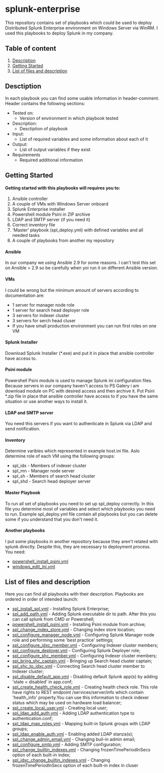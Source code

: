 # splunk-enterprise
This repository contains set of playbooks which could be used to deploy Distributed Splunk Enterprise environment on Windows Server via WinRM.
I used this playbooks to deploy Splunk in my company.

## Table of content
1. [Description](#description)
1. [Getting Started](#getting-started)
1. [List of files and description](#list-of-files-and-description)

## Desctiption
In each playbook you can find some usable information in header-comment.
Header contains the following sections:
* Tested on:
    * Version of environment in which playbook tested
* Description:
    * Desctiption of playbook
* Input: 
    * List of required variables and some information about each of it
* Output: 
    * List of output variables if they exist
* Requirements
    * Required additional information 

## Getting Started
#### Getting started with this playbooks will requires you to:
1. Ansible controller
1. A couple of VMs with Windows Server onboard
1. Splunk Enterprise installer
1. Powershell module Psini in ZIP archive
1. LDAP and SMTP server (if you need it)
1. Correct inventory file
1. 'Master' playbook (spl_deploy.yml) with defined variables and all needed tasks
1. A couple of playbooks from another my repository

#### Ansible
In our company we using Ansible 2.9 for some reasons. I can't test this set on Ansible > 2.9 so be carefully when yoi run it on different Ansible version.

#### VMs
I could be wrong but the minimum amount of servers according to documentation are:
* 1 server for manager node role
* 1 server for search head deployer role
* 3 servers for indexer cluster
* 3 servers for serch head cluser
* If you have small production environment you can run first roles on one VM

#### Splunk Installer
Download Splunk Installer (*.exe) and put it in place that ansible controller have access to.

#### Psini module
Powershell Psini module is used to manage Splunk ini configuration files.
Because servers in our company haven't access to PS Galery i am download module on PC with desired access and then archive it.
Put Psini *.zip file in place that ansible controller have access to if you have the same situation or use another ways to install it.

#### LDAP and SMTP server
You need this servers if you want to authenticate in Splunk via LDAP and send notification.

#### Inventory
Determine varibles which represented in example host.ini file.
Aslo determine role of each VM using the following groups:
* spl_idx - Members of indexer cluster
* spl_mn - Manager node server
* spl_sh - Members of search head cluster
* spl_shd - Search head deployer server

#### Master Playbook
To run all set of playbooks you need to set up spl_deploy correctly. In this file you determine most of variables and select which playbooks you need to run. Example spl_deploy.yml file contain all playbooks but you can delete some if you understand that you don't need it.

#### Another playbooks
I put some playbooks in another repository because they aren't related with splunk directly. Despite this, they are necessary to deployment process. You need:
* [powershell_install_psini.yml](https://github.com/Po-temkin/windows/blob/main/ansible/powershell/powershell_install_psini.yml)
* [windows_edit_ini.yml](https://github.com/Po-temkin/windows/blob/main/ansible/windows_edit_ini.yml)

## List of files and description
Here you can find all playbooks with their description. Playbooks are ordered in order of intended launch:
* [spl_install_spl.yml](https://github.com/Po-temkin/splunk-enterprise/blob/main/ansible/spl_install_spl.yml) - Installing Splunk Enterprise;
* [spl_add_path.yml](https://github.com/Po-temkin/splunk-enterprise/blob/main/ansible/spl_add_path.yml) - Adding Splunk executable dir to path. After this you can call splunk from CMD or Powershell;
* [powershell_install_psini.yml](https://github.com/Po-temkin/windows/blob/main/ansible/powershell/powershell_install_psini.yml) - Installing Psini module from archive;
* [spl_change_index_store.yml](https://github.com/Po-temkin/splunk-enterprise/blob/main/ansible/spl_change_index_store.yml) - Changing index store location;
* [spl_configure_manager_node.yml](https://github.com/Po-temkin/splunk-enterprise/blob/main/ansible/spl_configure_manager_node.yml) - Configuring Splunk Manager node role and performing some 'best practice' settings;
* [spl_configure_idxc_member.yml](https://github.com/Po-temkin/splunk-enterprise/blob/main/ansible/spl_configure_idxc_member.yml) - Configuring Indexer cluster members;
* [spl_configure_deployer.yml](https://github.com/Po-temkin/splunk-enterprise/blob/main/ansible/spl_configure_deployer.yml) - Configuring Splunk Deployer role;
* [spl_configure_shc_member.yml](https://github.com/Po-temkin/splunk-enterprise/blob/main/ansible/spl_configure_shc_member.yml) - Configuring Indexer cluster members;
* [spl_bring_shc_captain.yml](https://github.com/Po-temkin/splunk-enterprise/blob/main/ansible/spl_bring_shc_captain.yml) - Bringing up Search head cluster captain;
* [spl_shc_to_idxc.yml](https://github.com/Po-temkin/splunk-enterprise/blob/main/ansible/spl_shc_to_idxc.yml) - Connecting Search head cluster member to Indexer cluster;
* [spl_disable_default_app.yml](https://github.com/Po-temkin/splunk-enterprise/blob/main/ansible/spl_disable_default_app.yml) - Disabling default Splunk app(s) by adding 'state = disabled' in app.conf;
* [spl_create_health_check_role.yml](https://github.com/Po-temkin/splunk-enterprise/blob/main/ansible/spl_create_health_check_role.yml) - Creating health check role. This role have rights to REST endpoint /services/server/info which contain 'health_info' property.You can use this information to check indexer status which may be used on hardware load balancer;
* [spl_create_local_user.yml](https://github.com/Po-temkin/splunk-enterprise/blob/main/ansible/spl_create_local_user.yml) - Creating local user;
* [spl_ldap_add_auth.yml](https://github.com/Po-temkin/splunk-enterprise/blob/main/ansible/spl_ldap_add_auth.yml) - Adding LDAP authentication type to authentication.conf;
* [spl_ldap_map_roles.yml](https://github.com/Po-temkin/splunk-enterprise/blob/main/ansible/spl_ldap_map_roles.yml) - Mapping built-in Splunk groups with LDAP groups;
* [spl_ldap_enable_auth.yml](https://github.com/Po-temkin/splunk-enterprise/blob/main/ansible/spl_ldap_enable_auth.yml) - Enabling added LDAP stanza(s);
* [spl_change_admin_email.yml](https://github.com/Po-temkin/splunk-enterprise/blob/main/ansible/spl_change_admin_email.yml) - Changing buil-in admin email;
* [spl_configure_smtp.yml](https://github.com/Po-temkin/splunk-enterprise/blob/main/ansible/spl_configure_smtp.yml) - Adding SMTP configuration;
* [spl_change_builtin_indexes.yml](https://github.com/Po-temkin/splunk-enterprise/blob/main/ansible/spl_change_builtin_indexes.yml) - Changing frozenTimePeriodInSecs option of each built-in index;
* [spl_idxc_change_builtin_indexes.yml](https://github.com/Po-temkin/splunk-enterprise/blob/main/ansible/spl_idxc_change_builtin_indexes.yml) - Changing frozenTimePeriodInSecs option of each built-in index in cluser